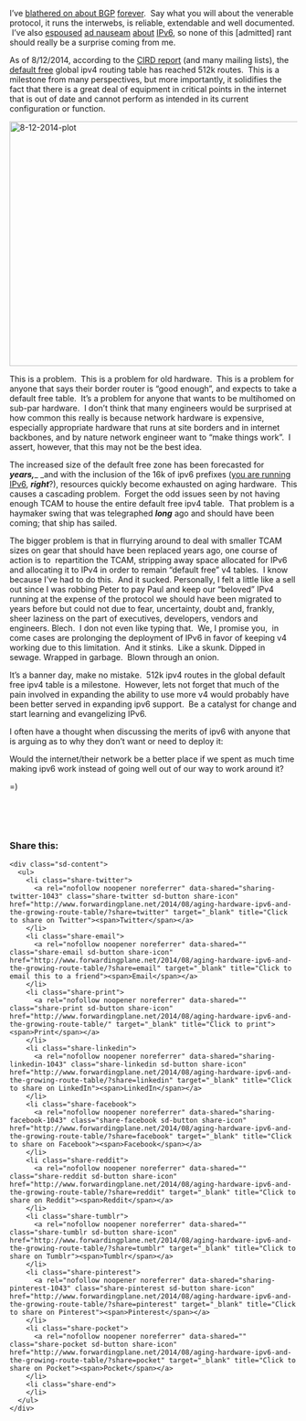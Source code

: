 I&#8217;ve <a title="BGP tools; troubleshooting and monitoring external routing in a nutshell" href="http://www.forwardingplane.net/2014/03/bgp-tools-troubleshooting-and-monitoring-external-routing-in-a-nutshell/" target="_blank">blathered on about BGP</a> <a title="Tuning BGP installed IPv6 routes" href="http://www.forwardingplane.net/2013/03/tuning-bgp-installed-ipv6-routes/" target="_blank">forever</a>.  Say what you will about the venerable protocol, it runs the interwebs, is reliable, extendable and well documented.  I&#8217;ve also <a title="My SDN soapbox (now with IPv6!)" href="http://www.forwardingplane.net/2013/03/my-sdn-soapbox-now-with-ipv6/" target="_blank">espoused</a> <a title="Joint Techs Summer 2011 IPv6 talks" href="http://www.forwardingplane.net/2011/07/joint-techs-summer-2011-ipv6-talks/" target="_blank">ad nauseam</a> <a title="IPv6 Features matrix for Network Hardware" href="http://www.forwardingplane.net/2011/03/ipv6-features-matrix-for-network-hardware/" target="_blank">about</a> <a title="And a purple pony." href="http://www.forwardingplane.net/2012/11/and-a-purple-pony/" target="_blank">IPv6</a>, so none of this [admitted] rant should really be a surprise coming from me.

As of 8/12/2014, according to the <a href="http://www.cidr-report.org/as2.0/#General_Status" target="_blank">CIRD report</a> (and many mailing lists), the <a href="http://en.wikipedia.org/wiki/Default-free_zone" target="_blank">default free</a> global ipv4 routing table has reached 512k routes.  This is a milestone from many perspectives, but more importantly, it solidifies the fact that there is a great deal of equipment in critical points in the internet that is out of date and cannot perform as intended in its current configuration or function.

[<img class="aligncenter wp-image-1045" src="http://www.forwardingplane.net/wp-content/uploads/2014/08/8-12-2014-plot.png" alt="8-12-2014-plot" width="566" height="428" />](http://www.forwardingplane.net/wp-content/uploads/2014/08/8-12-2014-plot.png)

This is a problem.  This is a problem for old hardware.  This is a problem for anyone that says their border router is &#8220;good enough&#8221;, and expects to take a default free table.  It&#8217;s a problem for anyone that wants to be multihomed on sub-par hardware.  I don&#8217;t think that many engineers would be surprised at how common this really is because network hardware is expensive, especially appropriate hardware that runs at site borders and in internet backbones, and by nature network engineer want to &#8220;make things work&#8221;.  I assert, however, that this may not be the best idea.

The increased size of the default free zone has been forecasted for **_years,_**_ _and with the inclusion of the 16k of ipv6 prefixes (<a title="The sad state of IPv6 and why you need to learn it." href="http://www.forwardingplane.net/2013/08/the-sad-state-of-ipv6-and-why-you-need-to-learn-it/" target="_blank">you are running IPv6</a>, **_right_**?), resources quickly become exhausted on aging hardware.  This causes a cascading problem.  Forget the odd issues seen by not having enough TCAM to house the entire default free ipv4 table.  That problem is a haymaker swing that was telegraphed **_long_** ago and should have been coming; that ship has sailed.

The bigger problem is that in flurrying around to deal with smaller TCAM sizes on gear that should have been replaced years ago, one course of action is to  repartition the TCAM, stripping away space allocated for IPv6 and allocating it to IPv4 in order to remain &#8220;default free&#8221; v4 tables.  I know because I&#8217;ve had to do this.  And it sucked. Personally, I felt a little like a sell out since I was robbing Peter to pay Paul and keep our &#8220;beloved&#8221; IPv4 running at the expense of the protocol we should have been migrated to years before but could not due to fear, uncertainty, doubt and, frankly, sheer laziness on the part of executives, developers, vendors and engineers. Blech.  I don not even like typing that.  We, I promise you,  in come cases are prolonging the deployment of IPv6 in favor of keeping v4 working due to this limitation.  And it stinks.  Like a skunk. Dipped in sewage. Wrapped in garbage.  Blown through an onion.

It&#8217;s a banner day, make no mistake.  512k ipv4 routes in the global default free ipv4 table is a milestone.  However, lets not forget that much of the pain involved in expanding the ability to use more v4 would probably have been better served in expanding ipv6 support.  Be a catalyst for change and start learning and evangelizing IPv6.

I often have a thought when discussing the merits of ipv6 with anyone that is arguing as to why they don&#8217;t want or need to deploy it:

Would the internet/their network be a better place if we spent as much time making ipv6 work instead of going well out of our way to work around it?

<end rant> =)

&nbsp;

&nbsp;

<div class="sharedaddy sd-sharing-enabled">
  <div class="robots-nocontent sd-block sd-social sd-social-icon-text sd-sharing">
    <h3 class="sd-title">
      Share this:
    </h3>
    
    <div class="sd-content">
      <ul>
        <li class="share-twitter">
          <a rel="nofollow noopener noreferrer" data-shared="sharing-twitter-1043" class="share-twitter sd-button share-icon" href="http://www.forwardingplane.net/2014/08/aging-hardware-ipv6-and-the-growing-route-table/?share=twitter" target="_blank" title="Click to share on Twitter"><span>Twitter</span></a>
        </li>
        <li class="share-email">
          <a rel="nofollow noopener noreferrer" data-shared="" class="share-email sd-button share-icon" href="http://www.forwardingplane.net/2014/08/aging-hardware-ipv6-and-the-growing-route-table/?share=email" target="_blank" title="Click to email this to a friend"><span>Email</span></a>
        </li>
        <li class="share-print">
          <a rel="nofollow noopener noreferrer" data-shared="" class="share-print sd-button share-icon" href="http://www.forwardingplane.net/2014/08/aging-hardware-ipv6-and-the-growing-route-table/" target="_blank" title="Click to print"><span>Print</span></a>
        </li>
        <li class="share-linkedin">
          <a rel="nofollow noopener noreferrer" data-shared="sharing-linkedin-1043" class="share-linkedin sd-button share-icon" href="http://www.forwardingplane.net/2014/08/aging-hardware-ipv6-and-the-growing-route-table/?share=linkedin" target="_blank" title="Click to share on LinkedIn"><span>LinkedIn</span></a>
        </li>
        <li class="share-facebook">
          <a rel="nofollow noopener noreferrer" data-shared="sharing-facebook-1043" class="share-facebook sd-button share-icon" href="http://www.forwardingplane.net/2014/08/aging-hardware-ipv6-and-the-growing-route-table/?share=facebook" target="_blank" title="Click to share on Facebook"><span>Facebook</span></a>
        </li>
        <li class="share-reddit">
          <a rel="nofollow noopener noreferrer" data-shared="" class="share-reddit sd-button share-icon" href="http://www.forwardingplane.net/2014/08/aging-hardware-ipv6-and-the-growing-route-table/?share=reddit" target="_blank" title="Click to share on Reddit"><span>Reddit</span></a>
        </li>
        <li class="share-tumblr">
          <a rel="nofollow noopener noreferrer" data-shared="" class="share-tumblr sd-button share-icon" href="http://www.forwardingplane.net/2014/08/aging-hardware-ipv6-and-the-growing-route-table/?share=tumblr" target="_blank" title="Click to share on Tumblr"><span>Tumblr</span></a>
        </li>
        <li class="share-pinterest">
          <a rel="nofollow noopener noreferrer" data-shared="sharing-pinterest-1043" class="share-pinterest sd-button share-icon" href="http://www.forwardingplane.net/2014/08/aging-hardware-ipv6-and-the-growing-route-table/?share=pinterest" target="_blank" title="Click to share on Pinterest"><span>Pinterest</span></a>
        </li>
        <li class="share-pocket">
          <a rel="nofollow noopener noreferrer" data-shared="" class="share-pocket sd-button share-icon" href="http://www.forwardingplane.net/2014/08/aging-hardware-ipv6-and-the-growing-route-table/?share=pocket" target="_blank" title="Click to share on Pocket"><span>Pocket</span></a>
        </li>
        <li class="share-end">
        </li>
      </ul>
    </div>
  </div>
</div>
